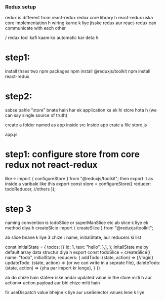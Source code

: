 ### Redux setup

redux is different from react-redux
redux core library h
react-redux uska core implementation h wiring karne k liye jisske redux aur react-redux can communicate with each other

/
redux tool kafi kaam ko automatic kar deta h

# step1:

install thses two npm packages
npm install @reduxjs/toolkit
npm install react-redux

# step2:

sabse pahle "store" bnate hain har ek application ka ek hi store hota h (we can say single source of truth)

create a folder named as app inside src
Inside app crate a file store.js

app.js

# step1: configure store from core redux not react-redux

like-> import { configureStore } from "@reduxjs/toolkit";
then export it as inside a varibale like this
export const store = configureStore({
reducer: todoReducer,
//others
});

# step 3

naming convention is todoSlice or superManSlice etc
ab slice k liye ek method diya h createSlcie
import { createSlice } from "@reduxjs/toolkit";

ab slice bnane k liye 3 chize :
name, initialState, aur reducers ki list

const initialState = {
todos: [{ id: 1, text: "hello", },],
};
initailState me by default array data structur diya h
export const todoSlice = createSlice({
name: "todo",
initialState,
reducers: {
addTodo: (state, action) => {//logic}
updateTodo: (state, action) => {or we can write in a seprate file},
daleteTodo: (state, action) => {yha par import kr lenge},
}
})

ab do chize hain state=> iske andar updated value in the store milti h aur action=> action.payload aur bhi chize milti hain

fir useDispatch value bhejne k liye aur useSelector values lene k liye
